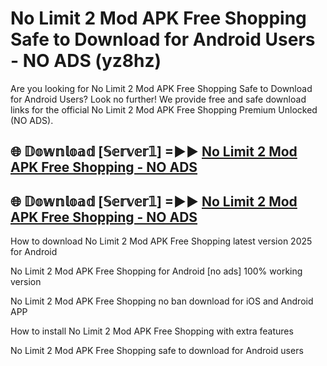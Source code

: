 # No Limit 2 Mod APK Free Shopping Safe to Download for Android Users - NO ADS (yz8hz)

Are you looking for No Limit 2 Mod APK Free Shopping Safe to Download for Android Users? Look no further! We provide free and safe download links for the official No Limit 2 Mod APK Free Shopping Premium Unlocked (NO ADS).

## 🌐 𝔻𝕠𝕨𝕟𝕝𝕠𝕒𝕕 [𝕊𝕖𝕣𝕧𝕖𝕣𝟙] =►► [No Limit 2 Mod APK Free Shopping - NO ADS](https://getmodsapk.pages.dev?q=No+Limit+2+Mod+APK+Free+Shopping)

## 🌐 𝔻𝕠𝕨𝕟𝕝𝕠𝕒𝕕 [𝕊𝕖𝕣𝕧𝕖𝕣𝟙] =►► [No Limit 2 Mod APK Free Shopping - NO ADS](https://getmodsapk.pages.dev?q=No+Limit+2+Mod+APK+Free+Shopping)

How to download No Limit 2 Mod APK Free Shopping latest version 2025 for Android

No Limit 2 Mod APK Free Shopping for Android [no ads] 100% working version

No Limit 2 Mod APK Free Shopping no ban download for iOS and Android APP

How to install No Limit 2 Mod APK Free Shopping with extra features

No Limit 2 Mod APK Free Shopping safe to download for Android users